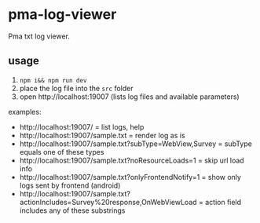 # pma-log-viewer

Pma txt log viewer.

## usage

1. `npm i&& npm run dev`
2. place the log file into the `src` folder
3. open http://localhost:19007 (lists log files and available parameters)

examples:

- http://localhost:19007/ = list logs, help
- http://localhost:19007/sample.txt = render log as is
- http://localhost:19007/sample.txt?subType=WebView,Survey = subType equals one of these types
- http://localhost:19007/sample.txt?noResourceLoads=1 = skip url load info
- http://localhost:19007/sample.txt?onlyFrontendNotify=1 = show only logs sent by frontend (android)
- http://localhost:19007/sample.txt?actionIncludes=Survey%20response,OnWebViewLoad = action field includes any of these substrings
